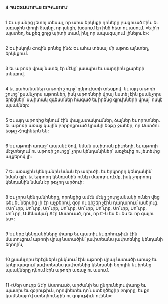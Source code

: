 **4 ՊԱՇՏԱՄՈՒՆՔ ԵՐԿՆՔՈՒՄ**

\
 1 Եւ սրանից յետոյ տեսայ, որ ահա երկնքի դռները բացուած էին. եւ առաջին փողի ձայնը, որ լսեցի, խօսում էր ինձ հետ ու ասում. «Ելի՛ր այստեղ, եւ քեզ ցոյց պիտի տամ, ինչ որ ապագայում լինելու է»:

\
 2 Եւ իսկոյն Հոգին բռնեց ինձ: Եւ ահա տեսայ մի աթոռ այնտեղ, երկնքում.

\
 3 եւ աթոռի վրայ նստել էր մէկը՝ յասպիս եւ սարդիոն քարերի տեսքով.

\
 4 եւ քահանաներ աթոռի շուրջ՝ զմրուխտի տեսքով. եւ այդ աթոռի շուրջ՝ քսանչորս աթոռներ, իսկ աթոռների վրայ նստել էին քսանչորս երէցներ՝ սպիտակ զգեստներ հագած եւ իրենց գլուխների վրայ՝ ոսկէ պսակներ:

\
 5 Եւ այդ աթոռից ելնում էին փայլատակումներ, ձայներ եւ որոտներ. եւ աթոռի առաջ կային բորբոքուած կրակի եօթը ջահեր, որ Աստծու եօթը Հոգիներն են:

\
 6 Եւ աթոռի առաջ՝ ապակէ ծով, նման սպիտակ բիւրեղի, եւ աթոռի մէջտեղում ու աթոռի շուրջը՝ չորս կենդանիներ՝ առջեւից ու յետեւից աչքերով լի:

\
 7 Եւ առաջին կենդանին նման էր առիւծի. եւ երկրորդ կենդանին՝ նման ցլի. եւ երրորդ կենդանին ունէր մարդու դէմք, իսկ չորրորդ կենդանին նման էր թռչող արծուի:

\
 8 Եւ չորս կենդանիները, որոնցից ամէն մէկը շուրջանակի ունէր վեց թեւ եւ ներսից լի էր աչքերով, զօր ու գիշեր չէին դադարում ասելուց. «Սո՜ւրբ, Սո՜ւրբ, Սո՜ւրբ, Սո՜ւրբ, Սո՜ւրբ, Սո՜ւրբ, Սո՜ւրբ, Սո՜ւրբ, Սո՜ւրբ, Ամենակա՛լ Տէր Աստուած, դու, որ Է-ն ես եւ ես եւ որ գալու ես»:

\
 9 Եւ երբ կենդանիները փառք եւ պատիւ եւ գոհութիւն էին մատուցում աթոռի վրայ նստածին՝ յաւիտեանս յաւիտենից կենդանի եղողին,

\
 10 քսանչորս երէցներն ընկնում էին աթոռի վրայ նստածի առաջ եւ երկրպագում յաւիտեանս յաւիտենից կենդանի եղողին եւ իրենց պսակները դնում էին աթոռի առաջ ու ասում.

\
 11 «Մեր սուրբ Տէ՛ր Աստուած, արժանի ես ընդունելու փառք եւ պատիւ եւ զօրութիւն, որովհետեւ դո՛ւ ստեղծեցիր բոլորը, եւ քո կամենալո՛վ ստեղծուեցին ու գոյութիւն ունեն»:
